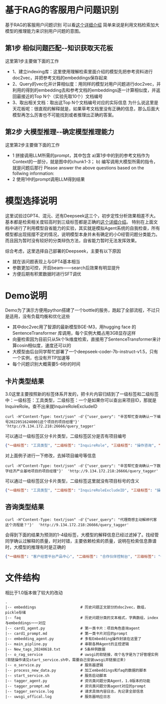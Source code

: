 # 基于RAG的客服用户问题识别
基于RAG的客服用户问题识别 可以看[这个详细介绍](https://doc.weixin.qq.com/doc/w3_APIA0QZ_ACc0GkzmZKzRLGC00P9dM?scode=AJEAIQdfAAoS3JkrLFAPIA0QZ_ACc)
简单来说是利用文档检索加大模型的推理能力来识别用户问题的意图。

## 第1步 相似问题匹配--知识获取天花板
这里第1步主要做下面的工作
- 1、建立indexing库：这里使用理解检索里面介绍的模型先把参考资料进行doc2vec，并把参考文档的embeddings保存起来
- 2、Query的vec化并计算相似度：用同样的模型对用户问题进行doc2vec，并利用的得到的embedding去和参考文档的embeddings逐一计算相似度，并返回最接近的Top N个（实验先取10个）文档编号
- 3、取出相关文档：取出这Top N个文档编号对应的实际信息
为什么说这里是天花板呢：很直观的解释就是，如果草考文档里没有正确的信息，那么后面大模型再怎么厉害也不可能找到或者推理出正确的答案。

## 第2步 大模型推理--确定模型推理能力
这里第2步主要做下面的工作
- 1 拼接调用LLM所需的prompt，其中包含 a)第1步中的到的参考文档作为Context的一部分，就是图中的chunk1-3； b) 编写调用大模型所需的指令，就是问题后那行 Please answer the above questions based on the follwing information:
- 2 使用1中的prompt调用LLM得到结果

# 模型选择说明
这里试验过GPT4、混元、还有Deepseek这三个，初步定性分析效果相差不大。基本都是检索相关度较高时到三级标签都是正确的[这个详细介绍](https://doc.weixin.qq.com/doc/w3_APIA0QZ_ACc0GkzmZKzRLGC00P9dM?scode=AJEAIQdfAAoS3JkrLFAPIA0QZ_ACc)。
特别在上面文档中进行了利用模型自省能力的实验，其实就是模拟Agent系统的自我检查，所有模型都出现摇摆不定的情况，说明模型本身并未有确定的小O经管问题分类能力。而且因为暂时没有较好的分类辩伪方法，自省能力暂时无法发挥效果。

综合考虑，这里选择自己部署的Deepseek，主要有以下原因
- 就在该问题表现上与GPT4基本相当
- 参数更加可控，开启beam——search后效果有明显提升
- 方便后期有积累数据时进行SFT调优

# Demo说明
Demo为了演示方便用python搭建了一个bottle的服务，跑起了全部流程，不过只是适用，没有负载均衡和优化这些
- 其中doc2vec用了智源的最新模型BGE-M3，用hugging face 的 SentenceTransformer 库调用，每个实例大概占用3GB显存这样
- 向量检索因为目前只从5k个1k维度检索，直接用了SentenceTransformer来计算cosin相似度，速度还可以的
- 大模型由后台同学帮忙部署了一个deepseek-coder-7b-instruct-v1.5，只有一个实例，也没有开TP加速等
- 每个问题识别大概需要5-6秒的时间

## 卡片类型结果
3.0这里主要按照新的标签体系开发的，把卡片内容归结到了一级标签和二级标签中：一级标签：工具类型，二级标签：一个是如果你可以查出来项目ID，那就是InquireRole。查不出来就InquireRoleExcludeID
```Shell
curl -H"Content-Type: text/json" -d'{"user_query": "辛苦帮忙查询确认一下编号20220516240001这个项目的项目经理"}'  'http://9.134.172.218:26666/query_tagger'
```
可以通过一级标签区分卡片类型，二级标签区分是否有项目编号
```json
{"一级标签": "工具类型", "二级标签": "InquireRole", "三级标签": "操作咨询", "四级标签": "项目成员问题", "card_info": {"项目编号": "20220516243495", "项目角色": "pm"}}
```
对上面例子进行一下修改，去掉项目编号等信息
```Shell
curl -H"Content-Type: text/json" -d'{"user_query": "辛苦帮忙查询确认一下数字经济产业基地项目的项目经理"}'  'http://9.134.172.218:26666/query_tagger'
```
可以通过一级标签区分卡片类型，二级标签这里就没有项目标号的含义
```json
{"一级标签": "工具类型", "二级标签": "InquireRoleExcludeID", "三级标签": "操作咨询", "四级标签": "项目成员问题", "card_info": {"项目编号": "未找到", "项目角色": "pm"}}
```

## 咨询类型结果
```Shell
curl -H"Content-Type: text/json" -d'{"user_query": "代理商想主动解绑代客 这个流程是？"}'  'http://9.134.172.218:26666/query_tagger'
```
会得到下面的结果为预测的1-4级标签，大模型的解释信息已经过滤掉了。找经管同学确认过解释的质量，时对时错，主要依赖检索的质量，说明在检索信息靠谱时，大模型的推理有时是正确的
```json
{"一级标签": "客户经营平台产品中心", "二级标签": "合作伙伴控制台", "三级标签": "代客管理-代客解绑", "四级标签": "咨询类"}
```

# 文件结构
相比于1.0版本做了较大的改动

```Text
.
|-- embeddings                    # 历史问题正文部分的doc2vec，数组，pickle存储
|-- faq                           # 历史问题分类的文本格式，字典数组，index与embeddings一一对应
|-- card1_agent.py                # 第一类卡片：项目角色查询agent
|-- card1_prompt.md               # 第一类卡片对应的prompt
|-- embedding_agent.py            # 多有Embedding操作封装在这里了 
|-- main_pipline.py               # 串联各种Agent的主控逻辑
|-- New_tags_20240618.txt         # 5条样例数据
|-- o_rag_service                 # uwsgi的软链接，改个名字是为了好管理实例(软链操作请见start_service.sh中，需要自己安装uwsgi并链接过来)
|-- o_service.py                  # 服务器逻辑
|-- process_new_data.py           # 加工embeddings和faq的数据的脚本
|-- start_service.sh              # 服务启动脚本
|-- tagger_agent.py               # 资讯类问题分类Agent，1.0版本的功能
|-- tagger_prompt.md              # 资讯类问题分类agent对应的prompt
|-- tagger_service.log            # 请求具体内容日志，先记录全部信息
|-- uwsgi_offical.log             # 服务器响应日志
```
